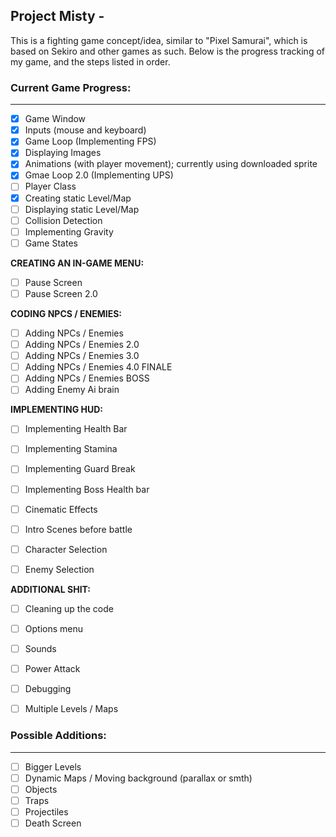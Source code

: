 ## Project Misty -
This is a fighting game concept/idea, similar to "Pixel Samurai", which is based on Sekiro and other games as such.
Below is the progress tracking of my game, and the steps listed in order. 

### **Current Game Progress:**
________________________________________________________________
- [X] Game Window
- [X] Inputs (mouse and keyboard)
- [X] Game Loop (Implementing FPS)
- [X] Displaying Images
- [X] Animations (with player movement); currently using downloaded sprite
- [X] Gmae Loop 2.0 (Implementing UPS)
- [ ] Player Class
- [X] Creating static Level/Map
- [ ] Displaying static Level/Map
- [ ] Collision Detection
- [ ] Implementing Gravity
- [ ] Game States

**CREATING AN IN-GAME MENU:**
- [ ] Pause Screen
- [ ] Pause Screen 2.0

**CODING NPCS / ENEMIES:**
- [ ] Adding NPCs / Enemies
- [ ] Adding NPCs / Enemies 2.0
- [ ] Adding NPCs / Enemies 3.0
- [ ] Adding NPCs / Enemies 4.0 FINALE
- [ ] Adding NPCs / Enemies BOSS
- [ ] Adding Enemy Ai brain

**IMPLEMENTING HUD:**
- [ ] Implementing Health Bar
- [ ] Implementing Stamina
- [ ] Implementing Guard Break
- [ ] Implementing Boss Health bar

- [ ] Cinematic Effects
- [ ] Intro Scenes before battle
- [ ] Character Selection
- [ ] Enemy Selection

**ADDITIONAL SHIT:**
- [ ] Cleaning up the code
- [ ] Options menu
- [ ] Sounds
- [ ] Power Attack
- [ ] Debugging
- [ ] Multiple Levels / Maps



### **Possible Additions:**
________________________________________________________________
- [ ] Bigger Levels
- [ ] Dynamic Maps / Moving background (parallax or smth)
- [ ] Objects
- [ ] Traps
- [ ] Projectiles
- [ ] Death Screen
